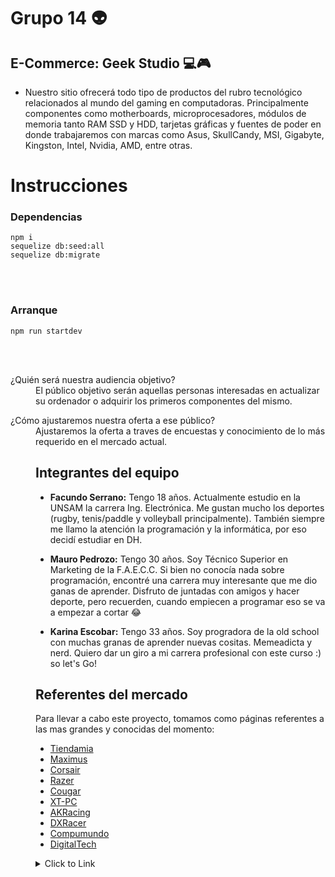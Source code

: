 # **Grupo 14** :alien:

## **E-Commerce: Geek Studio** :computer::video_game:
- Nuestro sitio ofrecerá todo tipo de productos del rubro tecnológico relacionados al mundo del gaming en computadoras. 
Principalmente componentes como motherboards, microprocesadores, módulos de memoria tanto RAM SSD y HDD, tarjetas gráficas y fuentes de poder en donde trabajaremos con marcas como Asus, SkullCandy, MSI, Gigabyte, Kingston, Intel, Nvidia, AMD, entre otras.

# **Instrucciones**
### Dependencias
    npm i
    sequelize db:seed:all
    sequelize db:migrate
<br>
<br>

### Arranque
    npm run startdev
<br>
<br>

<dl>
  <dt>¿Quién será nuestra audiencia objetivo?</dt>
  <dd>El público objetivo serán aquellas personas interesadas en actualizar su ordenador o adquirir los primeros componentes del mismo.</dd>


<dl>
  <dt>¿Cómo ajustaremos nuestra oferta a ese público?</dt>
<dd>Ajustaremos la oferta a traves de encuestas y conocimiento de lo más requerido en el mercado actual.<dd>



## Integrantes del equipo

* **Facundo Serrano:** Tengo 18 años. Actualmente estudio en la UNSAM la carrera Ing. Electrónica. Me gustan mucho los deportes (rugby, tenis/paddle y volleyball principalmente). También siempre me llamo la atención la programación y la informática, por eso decidí estudiar en DH.

* **Mauro Pedrozo:** Tengo 30 años. Soy Técnico Superior en Marketing de la F.A.E.C.C. Si bien no conocía nada sobre programación, encontré una carrera muy interesante que me dio ganas de aprender. Disfruto de juntadas con amigos y hacer deporte, pero recuerden, cuando empiecen a programar eso se va a empezar a cortar :joy:

* **Karina Escobar:** Tengo 33 años. Soy progradora de la old school con muchas granas de aprender
nuevas cositas. Memeadicta y nerd. Quiero dar un giro a mi carrera profesional con este curso :) so let's Go!

## Referentes del mercado

Para llevar a cabo este proyecto, tomamos como páginas referentes a las mas grandes y conocidas del momento:


 * [Tiendamia](https://tiendamia.com/ar/)
 * [Maximus](https://www.maximus.com.ar/)
 * [Corsair](https://www.corsair.com/lm/es/)
 * [Razer](https://www.razer.com/)
 * [Cougar](https://cougargaming.com/es/)
 * [XT-PC](https://www.xt-pc.com.ar/)
 * [AKRacing](https://www.akracing.com/)
 * [DXRacer](https://www.dxracer.com/us/en-us/)
 * [Compumundo](https://www.compumundo.com.ar/)
 * [DigitalTech](https://www.digitaltech.com.ar/)





<details>
<summary>Click to Link</summary>
  
  #### [grupo_14_Geek_Studio](https://github.com/Facundojs/grupo_14_Geek_Studio)

  #### [DH-PROYECTO-INTEGRADOR-TRELLO](https://trello.com/b/Asbk5uKV/dh-proyecto-integrador)
  
  </details>
